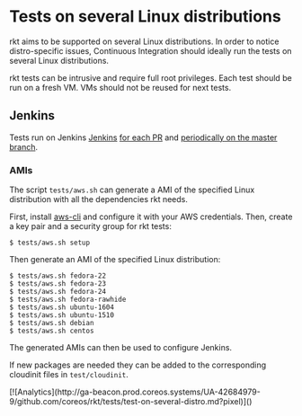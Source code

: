 # Tests on several Linux distributions

rkt aims to be supported on several Linux distributions.
In order to notice distro-specific issues, Continuous Integration should ideally run the tests on several Linux distributions.

rkt tests can be intrusive and require full root privileges.
Each test should be run on a fresh VM.
VMs should not be reused for next tests.

## Jenkins

Tests run on Jenkins [Jenkins](https://jenkins-ci.org/) [for each PR](https://jenkins-rkt-public.prod.coreos.systems/job/rkt-github-ci/) and [periodically on the master branch](https://jenkins-rkt-public.prod.coreos.systems/job/rkt-master-periodic/).

### AMIs

The script `tests/aws.sh` can generate a AMI of the specified Linux distribution with all the dependencies rkt needs.

First, install [aws-cli](https://github.com/aws/aws-cli) and configure it with your AWS credentials.
Then, create a key pair and a security group for rkt tests:

```
$ tests/aws.sh setup
```

Then generate an AMI of the specified Linux distribution:

```
$ tests/aws.sh fedora-22
$ tests/aws.sh fedora-23
$ tests/aws.sh fedora-24
$ tests/aws.sh fedora-rawhide
$ tests/aws.sh ubuntu-1604
$ tests/aws.sh ubuntu-1510
$ tests/aws.sh debian
$ tests/aws.sh centos
```

The generated AMIs can then be used to configure Jenkins.

If new packages are needed they can be added to the corresponding cloudinit files in `test/cloudinit`.

<!-- BEGIN ANALYTICS --> [![Analytics](http://ga-beacon.prod.coreos.systems/UA-42684979-9/github.com/coreos/rkt/tests/test-on-several-distro.md?pixel)]() <!-- END ANALYTICS -->
